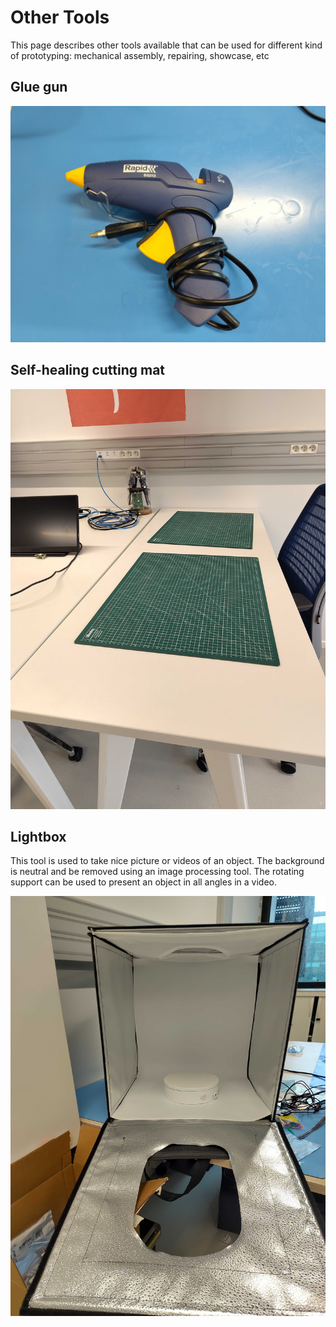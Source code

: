 # Other Tools

This page describes other tools available that can be used for
different kind of prototyping: mechanical assembly, repairing, showcase, etc

## Glue gun

![](./images/glue-gun.jpg)

## Self-healing cutting mat

![](./images/workbench.jpg)

## Lightbox

This tool is used to take nice picture or videos of an object. The background
is neutral and be removed using an image processing tool.
The rotating support can be used to present an object in all angles in a video.

![](./images/lightbox.jpg)
